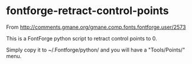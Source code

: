 fontforge-retract-control-points
================================

From http://comments.gmane.org/gmane.comp.fonts.fontforge.user/2573

This is a FontForge python script to retract control points to 0.

Simply copy it to ~/.Fontforge/python/ and you will have a 
"Tools/Points/" menu. 
